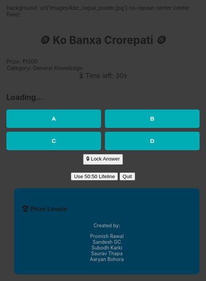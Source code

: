 <html lang="en">
<head>
  <meta charset="UTF-8" />
  <meta name="viewport" content="width=device-width, initial-scale=1.0"/>
  <title>Ko Bancha Crorepati</title>
  <style>
font-family: Arial, sans-serif;
      background-color: #0f3057;
      color: #ffffff;
      display: flex;
      justify-content: space-around;
      align-items: flex-start;
      height: 100vh;
      margin: 0;
      padding: 20px;
    }

    .container {
      max-width: 600px;
      background-color: #00587a;
      border-radius: 10px;
      padding: 20px;
      flex: 1;
    }

    .sidebar {
      background-color: #003f5c;
      padding: 20px;
      border-radius: 10px;
      margin-left: 20px;
      min-width: 250px;
    }

    h1 {
      text-align: center;
    }

    #question {
      font-size: 1.4em;
      margin-bottom: 20px;
    }

    .options {
      display: grid;
      grid-template-columns: 1fr 1fr;
      gap: 10px;
    }

    .option-btn {
      padding: 15px;
      background-color: #00adb5;
      border: none;
      border-radius: 5px;
      color: white;
      font-weight: bold;
      cursor: pointer;
      transition: background-color 0.3s;
      font-size: 1.1em;
    }

    .option-btn.selected {
      background-color: #ffaa00 !important;
    }

    .option-btn.correct {
      background-color: #28a745 !important;
    }

    .option-btn.incorrect {
      background-color: #dc3545 !important;
    }

    .option-btn:disabled {
      cursor: not-allowed;
    }

    .lifeline-box {
      margin-top: 20px;
      text-align: center;
    }

    #result, #levelComplete {
      margin-top: 20px;
      font-size: 1.1em;
      text-align: center;
    }

    #timer {
      font-size: 1.2em;
      margin-bottom: 10px;
      text-align: center;
    }

    .level {
      padding: 5px 0;
      border-bottom: 1px solid #ffffff22;
    }

    .active-level {
      color: gold;
      font-weight: bold;
    }

    .super-sawaal {
      background-color: orange;
      padding: 2px 5px;
      border-radius: 5px;
      color: #000;
      font-weight: bold;
    }

    .team {
      margin-top: 20px;
      font-size: 0.9em;
      color: #aaa;
      text-align: center;
    }
  </style>
</head>
<body>
<div style="
  position: fixed;
  top: 0; left: 0; right: 0; bottom: 0;
  background-color: rgba(0, 0, 0, 0.5);
  z-index: -1;">
  
</div>
background: url('images/kbc_nepal_poster.jpg') no-repeat center center fixed;

<div style="
  position: fixed;
  top: 0; left: 0; right: 0; bottom: 0;
  background-color: rgba(0, 0, 0, 0.5);
  z-index: -1;">
</div>


  <div class="container">
    <h1>🪙 Ko Banxa Crorepati 🪙</h1>
    <div id="prize">Prize: ₹1000</div>
    <div id="category">Category: General Knowledge</div>
    <div id="timer">⏳ Time left: 30s</div>
    <div id="question-box">
      <h2 id="question">Loading...</h2>
      <div class="options">
        <button class="option-btn" onclick="selectOption(0)">A</button>
        <button class="option-btn" onclick="selectOption(1)">B</button>
        <button class="option-btn" onclick="selectOption(2)">C</button>
        <button class="option-btn" onclick="selectOption(3)">D</button>
      </div>
      <div style="text-align:center; margin-top:10px">
        <button onclick="lockAnswer()">🔒 Lock Answer</button>
      </div>
    </div>
    <div class="lifeline-box">
      <button id="lifeline-btn" onclick="useLifeline()">Use 50:50 Lifeline</button>
      <button onclick="quitGame()">Quit</button>
    </div>
    <div id="result"></div>
    <div id="levelComplete"></div>
  </div>

  <div class="sidebar">
    <h3>🏆 Prize Levels</h3>
    <div id="prize-levels"></div>
    <div class="team">
      <p>Created by:</p>
      <p>Promish Rawal<br>Sandesh GC<br>Subodh Karki<br>Saurav Thapa<br>Aaryan Bohora</p>
    </div>
  </div>

  <script>
    const recognition = new (window.SpeechRecognition || window.webkitSpeechRecognition)();
    recognition.continuous = true;
    recognition.interimResults = false;
    recognition.lang = 'en-US';
    recognition.start();

    recognition.onresult = function(event) {
      const transcript = event.results[event.results.length - 1][0].transcript.toLowerCase();
      if (transcript.includes("lock")) {
        lockAnswer();
      } else if (transcript.includes("pause")) {
        clearInterval(timerInterval);
      } else if (transcript.includes("resume")) {
        startTimer();
      } else {
        ['a','b','c','d'].forEach((val, idx) => {
          if (transcript.includes(val)) {
            selectOption(idx);
          }
        });
      }
    };

    const questions = [
    { question: "What is the capital of Nepal?", category: "General Knowledge", options: ["Pokhara", "Biratnagar", "Kathmandu", "Lalitpur"], answer: 2 },
    { question: "Which planet is known as the Red Planet?", category: "General Knowledge", options: ["Earth", "Venus", "Mars", "Jupiter"], answer: 2 },
    { question: "What is 12 x 8?", category: "Math", options: ["96", "84", "108", "112"], answer: 0 },
    { question: "What is the square root of 144?", category: "Math", options: ["10", "11", "12", "13"], answer: 2 },
    { question: "Choose the correct spelling:", category: "English", options: ["Recieve", "Receive", "Receeve", "Receiv"], answer: 1 },
    { question: "Synonym of 'Happy'?", category: "English", options: ["Sad", "Angry", "Joyful", "Upset"], answer: 2 },
    { question: "Who wrote 'Muna Madan'?", category: "Nepali", options: ["Laxmi Prasad Devkota", "Bhanubhakta", "Parijat", "Lekhnath Paudyal"], answer: 0 },
    { question: "Nepali New Year falls on?", category: "Nepali", options: ["Baisakh 1", "Ashad 15", "Kartik 5", "Chaitra 30"], answer: 0 },
    { question: "What is the chemical symbol of water?", category: "Chemistry", options: ["H2O", "O2", "CO2", "HO2"], answer: 0 },
    { question: "Atomic number of Oxygen?", category: "Chemistry", options: ["6", "7", "8", "9"], answer: 2 },
    { question: "What is the speed of light?", category: "Physics", options: ["299,792,458 m/s", "300,000,000 m/s", "150,000,000 m/s", "3,000 m/s"], answer: 0 },
    { question: "Who discovered gravity?", category: "Physics", options: ["Einstein", "Newton", "Tesla", "Faraday"], answer: 1 }
  ];

     const prizeLevels = [1000, 5000, 10000, 40000, 100000, 160000, 500000, 640000, 1250000, 2500000, 50000000, 10000000];

    let currentQuestion = 0;
    let selectedOption = -1;
    let currentPrize = 0;
    let lifelineUsed = false;
    let timerInterval;
    let timeLeft = 20;

    const optionBtns = document.querySelectorAll(".option-btn");

    function startTimer() {
      timeLeft = 20;
      document.getElementById("timer").textContent = `⏳ Time left: ${timeLeft}s`;
      clearInterval(timerInterval);
      timerInterval = setInterval(() => {
        timeLeft--;
        document.getElementById("timer").textContent = `⏳ Time left: ${timeLeft}s`;
        if (timeLeft <= 0) {
          clearInterval(timerInterval);
          lockAnswer();
        }
      }, 1000);
    }

    function loadQuestion() {
      selectedOption = -1;
      const q = questions[currentQuestion];
      document.getElementById("question").textContent = q.question;
      document.getElementById("category").textContent = `Category: ${q.category}`;
      optionBtns.forEach((btn, index) => {
        btn.textContent = `${String.fromCharCode(65 + index)}. ${q.options[index]}`;
        btn.disabled = false;
        btn.style.visibility = "visible";
        btn.classList.remove("correct", "incorrect", "selected");
      });
      document.getElementById("result").textContent = "";
      document.getElementById("levelComplete").textContent = "";
      document.getElementById("prize").textContent = `Prize: ₹${currentPrize}`;
      updatePrizeLevels();
      startTimer();
    }

    function selectOption(index) {
      selectedOption = index;
      optionBtns.forEach(btn => btn.classList.remove("selected"));
      optionBtns[index].classList.add("selected");
    }

    function lockAnswer() {
      if (selectedOption === -1) return;
      clearInterval(timerInterval);
      const correct = questions[currentQuestion].answer;
      optionBtns.forEach((btn, idx) => {
        btn.disabled = true;
        if (idx === correct) btn.classList.add("correct");
        if (idx === selectedOption && idx !== correct) btn.classList.add("incorrect");
      });
      if (selectedOption === correct) {
        currentPrize = prizeLevels[currentQuestion];
        document.getElementById("result").textContent = `✅ Correct! You won ₹${currentPrize}`;
        document.getElementById("levelComplete").textContent = `🎉 Level ${currentQuestion + 1} Complete!`;
        currentQuestion++;
        if (currentQuestion < questions.length) {
          setTimeout(loadQuestion, 2000);
        } else {
          document.getElementById("result").textContent = `🏆 Congratulations! You are a Crorepati! Total: ₹${currentPrize}`;
        }
      } else {
        document.getElementById("result").textContent = `❌ Wrong! Correct answer: ${questions[currentQuestion].options[correct]}`;
      }
    }

    function useLifeline() {
      if (lifelineUsed) return;
      lifelineUsed = true;
      document.getElementById("lifeline-btn").disabled = true;
      const correct = questions[currentQuestion].answer;
      let hidden = 0;
      while (hidden < 2) {
        const rand = Math.floor(Math.random() * 4);
        if (rand !== correct && optionBtns[rand].style.visibility !== "hidden") {
          optionBtns[rand].style.visibility = "hidden";
          hidden++;
        }
      }
    }

    function quitGame() {
      clearInterval(timerInterval);
      document.getElementById("result").textContent = `🏁 You quit! Total winnings: ₹${currentPrize}`;
      optionBtns.forEach(btn => btn.disabled = true);
      document.getElementById("lifeline-btn").disabled = true;
      document.getElementById("timer").textContent = "";
    }

    function updatePrizeLevels() {
      const prizeLevelsEl = document.getElementById("prize-levels");
      prizeLevelsEl.innerHTML = "";
      prizeLevels.forEach((amt, idx) => {
        const div = document.createElement("div");
        let levelClass = "level";
        if (idx === currentQuestion) levelClass += " active-level";
        if (idx === 6) div.innerHTML = `<span class='super-sawaal'>Super Sawaal</span> - ₹${amt}`;
        else div.textContent = `Level ${idx + 1}: ₹${amt}`;
        div.className = levelClass;
        prizeLevelsEl.appendChild(div);
      });
    }

    loadQuestion();
  </script>
</body>
</html>
